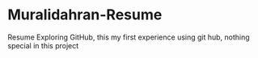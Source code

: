 # Muralidahran-Resume
Resume
Exploring GitHub, this my first experience using git hub, nothing special in this project
